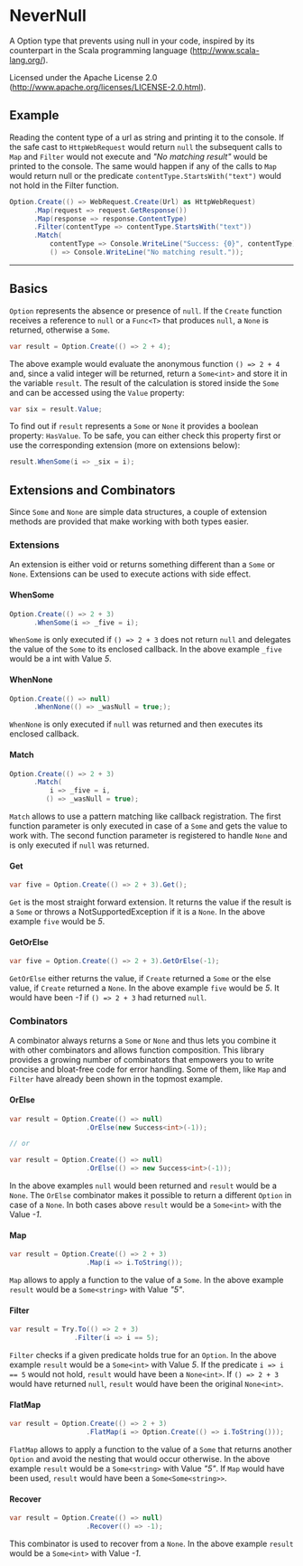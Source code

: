 # NeverNull
A Option type that prevents using null in your code, inspired by its counterpart in the Scala programming language (http://www.scala-lang.org/).

Licensed under the Apache License 2.0 (http://www.apache.org/licenses/LICENSE-2.0.html).

## Example
Reading the content type of a url as string and printing it to the console. If the safe cast to `HttpWebRequest` would return `null` the subsequent calls to `Map` and `Filter` would not execute and *"No matching result"* would be printed to the console. The same would happen if any of the calls to `Map` would return null or the predicate `contentType.StartsWith("text")` would not hold in the Filter function.

```csharp
Option.Create(() => WebRequest.Create(Url) as HttpWebRequest)
      .Map(request => request.GetResponse())
      .Map(response => response.ContentType)
      .Filter(contentType => contentType.StartsWith("text"))
      .Match(
          contentType => Console.WriteLine("Success: {0}", contentType),
          () => Console.WriteLine("No matching result."));
```
------

## Basics
`Option` represents the absence or presence of `null`. If the `Create` function receives a reference to `null` or a `Func<T>` that produces `null`, a `None` is returned, otherwise a `Some`.

```csharp
var result = Option.Create(() => 2 + 4);
```

The above example would evaluate the anonymous function `() => 2 + 4` and, since a valid integer will be returned, return a `Some<int>` and store it in the variable `result`. The result of the calculation is stored inside the `Some` and can be accessed using the `Value` property:

```csharp
var six = result.Value;
```

To find out if `result` represents a `Some` or `None` it provides a boolean property: `HasValue`. To be safe, you can either check this property first or use the corresponding extension (more on extensions below):

```csharp
result.WhenSome(i => _six = i);
```

## Extensions and Combinators
Since `Some` and `None` are simple data structures, a couple of extension methods are provided that make working with both types easier.

### Extensions
An extension is either void or returns something different than a `Some` or `None`. Extensions can be used to execute actions with side effect.

#### WhenSome
```csharp
Option.Create(() => 2 + 3)
      .WhenSome(i => _five = i);
```

`WhenSome` is only executed if `() => 2 + 3` does not return `null` and delegates the value of the `Some` to its enclosed callback. In the above example `_five` would be a int with Value *5*.

#### WhenNone
```csharp
Option.Create(() => null)
      .WhenNone(() => _wasNull = true;);
```

`WhenNone` is only executed if `null` was returned and then executes its enclosed callback.

#### Match
```csharp
Option.Create(() => 2 + 3)
      .Match(
          i => _five = i,
         () => _wasNull = true);
```

`Match` allows to use a pattern matching like callback registration. The first function parameter is only executed in case of a `Some` and gets the value to work with. The second function parameter is registered to handle `None` and is only executed if `null` was returned.

#### Get
```csharp
var five = Option.Create(() => 2 + 3).Get();
```

`Get` is the most straight forward extension. It returns the value if the result is a `Some` or throws a NotSupportedException if it is a `None`. In the above example `five` would be *5*.

#### GetOrElse
```csharp
var five = Option.Create(() => 2 + 3).GetOrElse(-1);
```

`GetOrElse` either returns the value, if `Create` returned a `Some` or the else value, if `Create` returned a `None`. In the above example `five` would be *5*. It would have been *-1* if `() => 2 + 3` had returned `null`.

### Combinators
A combinator always returns a `Some` or `None` and thus lets you combine it with other combinators and allows function composition.
This library provides a growing number of combinators that empowers you to write concise and bloat-free code for error handling. Some of them, like `Map` and `Filter` have already been shown in the topmost example.

#### OrElse
```csharp
var result = Option.Create(() => null)
				   .OrElse(new Success<int>(-1));

// or

var result = Option.Create(() => null)
				   .OrElse(() => new Success<int>(-1));
```

In the above examples `null` would been returned and `result` would be a `None`. The 
`OrElse` combinator makes it possible to return a different `Option` in case of a `None`. In both cases above `result` would be a `Some<int>` with the Value *-1*.

#### Map
```csharp
var result = Option.Create(() => 2 + 3)
				   .Map(i => i.ToString());
```

`Map` allows to apply a function to the value of a `Some`. In the above example `result` would be a `Some<string>` with Value *"5"*.

#### Filter
```csharp
var result = Try.To(() => 2 + 3)
				.Filter(i => i == 5);
```

`Filter` checks if a given predicate holds true for an `Option`. In the above example `result` would be a `Some<int>` with Value *5*. If the predicate `i => i == 5` would not hold, `result` would have been a `None<int>`. If `() => 2 + 3` would have returned `null`, `result` would have been the original `None<int>`.

#### FlatMap
```csharp
var result = Option.Create(() => 2 + 3)
                   .FlatMap(i => Option.Create(() => i.ToString()));
```

`FlatMap` allows to apply a function to the value of a `Some` that returns another `Option` and avoid the nesting that would occur otherwise. In the above example `result` would be a `Some<string>` with Value *"5"*. If `Map` would have been used, `result` would have been a `Some<Some<string>>`.

#### Recover
```csharp
var result = Option.Create(() => null)
				   .Recover(() => -1);
```

This combinator is used to recover from a `None`. In the above example `result` would be a `Some<int>` with Value *-1*.